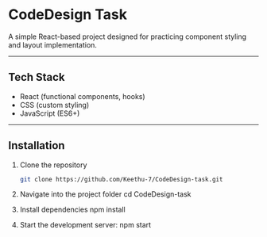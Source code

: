 # CodeDesign Task

A simple React-based project designed for practicing component styling and layout implementation. 

---

## Tech Stack

- React (functional components, hooks)  
- CSS (custom styling)  
- JavaScript (ES6+)  

---

## Installation

1. Clone the repository  
   ```bash
   git clone https://github.com/Keethu-7/CodeDesign-task.git

2. Navigate into the project folder
cd CodeDesign-task

3. Install dependencies
npm install

4. Start the development server:
npm start

